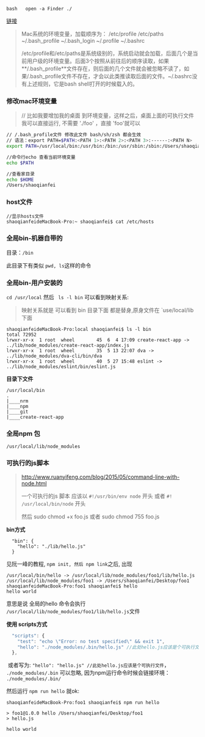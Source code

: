 ```
bash   open -a Finder ./
```

[链接](https://www.jianshu.com/p/acb1f062a925)

> Mac系统的环境变量，加载顺序为： /etc/profile /etc/paths  ~/.bash_profile ~/.bash_login ~/.profile ~/.bashrc   
>
> /etc/profile和/etc/paths是系统级别的，系统启动就会加载，后面几个是当前用户级的环境变量。后面3个按照从前往后的顺序读取，如果**/.bash_profile**文件存在，则后面的几个文件就会被忽略不读了，如果/.bash_profile文件不存在，才会以此类推读取后面的文件。~/.bashrc没有上述规则，它是bash shell打开的时候载入的。

### 修改mac环境变量

> // 比如我要增加我的桌面 到环境变量，这样之后，桌面上面的可执行文件 我可以直接运行, 不需要 './foo' ，直接 'foo'就可以

```bash
// /.bash_profile文件 修改此文件 bash/sh/zsh 都会生效
// 语法：export PATH=$PATH:<PATH 1>:<PATH 2>:<PATH 3>:------:<PATH N>
export PATH=/usr/local/bin:/usr/bin:/bin:/usr/sbin:/sbin:/Users/shaoqianfei/Desktop:$PATH

//命令行echo 查看当前环境变量
echo $PATH 

//查看家目录
echo $HOME
/Users/shaoqianfei
```

### host文件

```shell
//显示hosts文件
shaoqianfeideMacBook-Pro:~ shaoqianfei$ cat /etc/hosts
```

### 全局bin-机器自带的

目录：`/bin `

此目录下有类似 `pwd, ls`这样的命令

### 全局bin-用户安装的

`cd /usr/local`   然后  ` ls -l bin`  可以看到映射关系:

> 映射关系就是 可以看到 bin 目录下面 都是替身,原身文件在 `use/local/lib下面 

```
shaoqianfeideMacBook-Pro:local shaoqianfei$ ls -l bin
total 72952
lrwxr-xr-x  1 root  wheel        45  6  4 17:09 create-react-app -> ../lib/node_modules/create-react-app/index.js
lrwxr-xr-x  1 root  wheel        35  5 13 22:07 dva -> ../lib/node_modules/dva-cli/bin/dva
lrwxr-xr-x  1 root  wheel        40  5 27 15:48 eslint -> ../lib/node_modules/eslint/bin/eslint.js
```

**目录下文件**

```
/usr/local/bin
.
|____nrm
|____npm
|____git
|____create-react-app
```

### 全局npm 包

```
/usr/local/lib/node_modules
```

### 可执行的js脚本

> http://www.ruanyifeng.com/blog/2015/05/command-line-with-node.html
>
> 一个可执行的js 脚本 应该以 `#!/usr/bin/env node` 开头 或者 `#! /usr/local/bin/node` 开头
>
> 然后 sudo chmod +x   foo.js 或者 sudo chmod 755 foo.js

**bin方式**

```
  "bin": {
    "hello": "./lib/hello.js"
  }
```

见阮一峰的教程, `npm init, 然后 npm link`之后,  出现

```
/usr/local/bin/hello -> /usr/local/lib/node_modules/foo1/lib/hello.js
/usr/local/lib/node_modules/foo1 -> /Users/shaoqianfei/Desktop/foo1
shaoqianfeideMacBook-Pro:foo1 shaoqianfei$ hello
hello world
```

意思是说  全局的hello 命令会执行 `/usr/local/lib/node_modules/foo1/lib/hello.js`文件

**使用 scripts方式**

```js
  "scripts": {
    "test": "echo \"Error: no test specified\" && exit 1",
    "hello": "./node_modules/.bin/hello.js" //此处hello.js应该是个可执行文件
  },
```

​	或者写为: `"hello": "hello.js" //此处hello.js应该是个可执行文件`，    `./node_modules/.bin` 可以忽略, 因为npm运行命令时候会链接环境： `./node_modules/.bin/`

然后运行 `npm run hello`  就ok:

```
shaoqianfeideMacBook-Pro:foo1 shaoqianfei$ npm run hello

> foo1@1.0.0 hello /Users/shaoqianfei/Desktop/foo1
> hello.js

hello world
```

